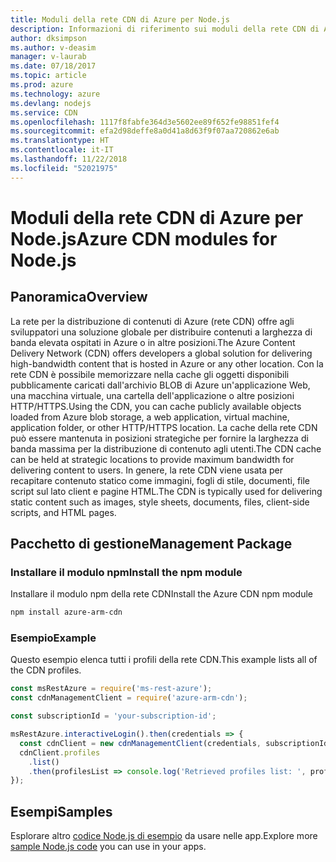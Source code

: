 ```yaml
---
title: Moduli della rete CDN di Azure per Node.js
description: Informazioni di riferimento sui moduli della rete CDN di Azure per Node.js
author: dksimpson
ms.author: v-deasim
manager: v-laurab
ms.date: 07/18/2017
ms.topic: article
ms.prod: azure
ms.technology: azure
ms.devlang: nodejs
ms.service: CDN
ms.openlocfilehash: 1117f8fabfe364d3e5602ee89f652fe98851fef4
ms.sourcegitcommit: efa2d98deffe8a0d41a8d63f9f07aa720862e6ab
ms.translationtype: HT
ms.contentlocale: it-IT
ms.lasthandoff: 11/22/2018
ms.locfileid: "52021975"
---
```

# <a name="azure-cdn-modules-for-nodejs"></a><span data-ttu-id="e61a2-103">Moduli della rete CDN di Azure per Node.js</span><span class="sxs-lookup"><span data-stu-id="e61a2-103">Azure CDN modules for Node.js</span></span>

## <a name="overview"></a><span data-ttu-id="e61a2-104">Panoramica</span><span class="sxs-lookup"><span data-stu-id="e61a2-104">Overview</span></span>

<span data-ttu-id="e61a2-105">La rete per la distribuzione di contenuti di Azure (rete CDN) offre agli sviluppatori una soluzione globale per distribuire contenuti a larghezza di banda elevata ospitati in Azure o in altre posizioni.</span><span class="sxs-lookup"><span data-stu-id="e61a2-105">The Azure Content Delivery Network (CDN) offers developers a global solution for delivering high-bandwidth content that is hosted in Azure or any other location.</span></span> <span data-ttu-id="e61a2-106">Con la rete CDN è possibile memorizzare nella cache gli oggetti disponibili pubblicamente caricati dall'archivio BLOB di Azure un'applicazione Web, una macchina virtuale, una cartella dell'applicazione o altre posizioni HTTP/HTTPS.</span><span class="sxs-lookup"><span data-stu-id="e61a2-106">Using the CDN, you can cache publicly available objects loaded from Azure blob storage, a web application, virtual machine, application folder, or other HTTP/HTTPS location.</span></span> <span data-ttu-id="e61a2-107">La cache della rete CDN può essere mantenuta in posizioni strategiche per fornire la larghezza di banda massima per la distribuzione di contenuto agli utenti.</span><span class="sxs-lookup"><span data-stu-id="e61a2-107">The CDN cache can be held at strategic locations to provide maximum bandwidth for delivering content to users.</span></span> <span data-ttu-id="e61a2-108">In genere, la rete CDN viene usata per recapitare contenuto statico come immagini, fogli di stile, documenti, file script sul lato client e pagine HTML.</span><span class="sxs-lookup"><span data-stu-id="e61a2-108">The CDN is typically used for delivering static content such as images, style sheets, documents, files, client-side scripts, and HTML pages.</span></span>

## <a name="management-package"></a><span data-ttu-id="e61a2-109">Pacchetto di gestione</span><span class="sxs-lookup"><span data-stu-id="e61a2-109">Management Package</span></span>

### <a name="install-the-npm-module"></a><span data-ttu-id="e61a2-110">Installare il modulo npm</span><span class="sxs-lookup"><span data-stu-id="e61a2-110">Install the npm module</span></span>

<span data-ttu-id="e61a2-111">Installare il modulo npm della rete CDN</span><span class="sxs-lookup"><span data-stu-id="e61a2-111">Install the Azure CDN npm module</span></span>

```bash
npm install azure-arm-cdn
```

### <a name="example"></a><span data-ttu-id="e61a2-112">Esempio</span><span class="sxs-lookup"><span data-stu-id="e61a2-112">Example</span></span>

<span data-ttu-id="e61a2-113">Questo esempio elenca tutti i profili della rete CDN.</span><span class="sxs-lookup"><span data-stu-id="e61a2-113">This example lists all of the CDN profiles.</span></span>

```javascript
const msRestAzure = require('ms-rest-azure');
const cdnManagementClient = require('azure-arm-cdn');

const subscriptionId = 'your-subscription-id';

msRestAzure.interactiveLogin().then(credentials => {
  const cdnClient = new cdnManagementClient(credentials, subscriptionId);
  cdnClient.profiles
    .list()
    .then(profilesList => console.log('Retrieved profiles list: ', profilesList));
});
```

## <a name="samples"></a><span data-ttu-id="e61a2-114">Esempi</span><span class="sxs-lookup"><span data-stu-id="e61a2-114">Samples</span></span>

<span data-ttu-id="e61a2-115">Esplorare altro [codice Node.js di esempio](https://azure.microsoft.com/resources/samples/?platform=nodejs) da usare nelle app.</span><span class="sxs-lookup"><span data-stu-id="e61a2-115">Explore more [sample Node.js code](https://azure.microsoft.com/resources/samples/?platform=nodejs) you can use in your apps.</span></span>
